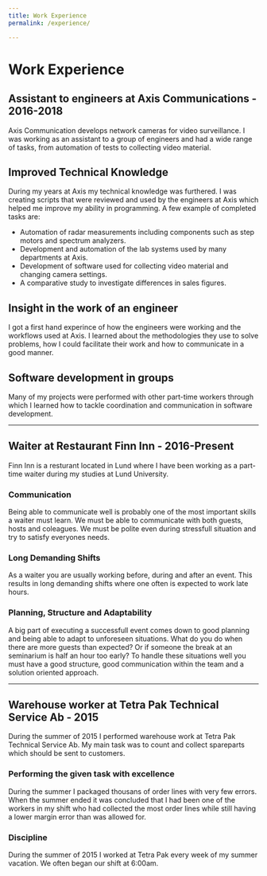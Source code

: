 ```yaml
---
title: Work Experience
permalink: /experience/

---
```

# Work Experience

## Assistant to engineers at Axis Communications - 2016-2018

Axis Communication develops network cameras for video surveillance. 
I was working as an assistant to a group of engineers and had a wide range of tasks, from automation of tests to collecting video material. 

## Improved Technical Knowledge
During my years at Axis my technical knowledge was furthered. I was creating scripts that were reviewed and used by the engineers at Axis which helped me 
improve my ability in programming. A few example of completed tasks are:
- Automation of radar measurements including components such as step motors and spectrum analyzers. 
- Development and automation of the lab systems used by many departments at Axis. 
- Development of software used for collecting video material and changing camera settings.
- A comparative study to investigate differences in sales figures.

## Insight in the work of an engineer
I got a first hand experince of how the engineers were working and the workflows used at Axis. I learned about the methodologies they use to solve problems,
how I could facilitate their work and how to communicate in a good manner.

## Software development in groups 
Many of my projects were performed with other part-time workers through which I learned how to tackle coordination and communication in software development. 
 
---
## Waiter at Restaurant Finn Inn - 2016-Present

Finn Inn is a resturant located in Lund where I have been working as a part-time waiter during my studies at Lund University.

### Communication
Being able to communicate well is probably one of the most important skills a waiter must learn. We must be able to communicate with both guests, 
hosts and coleagues. We must be polite even during stressfull situation and try to satisfy everyones needs.

### Long Demanding Shifts
As a waiter you are usually working before, during and after an event. This results in long demanding shifts where one often is expected to work late hours.

### Planning, Structure and Adaptability 
A big part of executing a successfull event comes down to good planning and being able to adapt to unforeseen situations. 
What do you do when there are more guests than expected? Or if someone the break at an seminarium is half an hour too early?
To handle these situations well you must have a good structure, good communication within the team and a solution oriented approach. 

---
## Warehouse worker at Tetra Pak Technical Service Ab - 2015

During the summer of 2015 I performed warehouse work at Tetra Pak Technical Service Ab. 
My main task was to count and collect spareparts which should be sent to customers. 

### Performing the given task with excellence
During the summer I packaged thousans of order lines with very few errors. When the summer ended it was concluded that I had been one of the workers in
my shift who had collected the most order lines while still having a lower margin error than was allowed for.

### Discipline
During the summer of 2015 I worked at Tetra Pak every week of my summer vacation. We often began our shift at 6:00am.
